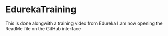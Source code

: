 # EdurekaTraining
This is done alongwith a training video from Edureka
I am now opening the ReadMe file on the GitHub interface
